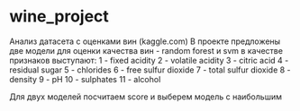 # wine_project
Анализ датасета с оценками вин (kaggle.com)
В проекте предложены две модели для оценки качества вин - random forest и svm
в качестве признаков выступают:
1 - fixed acidity
2 - volatile acidity
3 - citric acid
4 - residual sugar
5 - chlorides
6 - free sulfur dioxide
7 - total sulfur dioxide
8 - density
9 - pH
10 - sulphates
11 - alcohol

Для двух моделей посчитаем score и выберем модель с наибольшим
